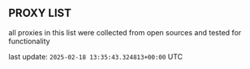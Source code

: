 ## PROXY LIST

all proxies in this list were collected from open sources and tested for functionality

last update: `2025-02-18 13:35:43.324813+00:00` UTC